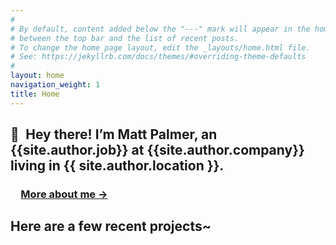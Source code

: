 ```yaml
---
#
# By default, content added below the "---" mark will appear in the home page
# between the top bar and the list of recent posts.
# To change the home page layout, edit the _layouts/home.html file.
# See: https://jekyllrb.com/docs/themes/#overriding-theme-defaults
#
layout: home
navigation_weight: 1
title: Home
---
```


## 👋&ensp;Hey there! I’m Matt Palmer, an {{site.author.job}} at {{site.author.company}} living in {{ site.author.location }}.

### &emsp;<a href="/about" class="internal-link">More about me&nbsp;&rarr;</a>

## Here are a few recent projects~
